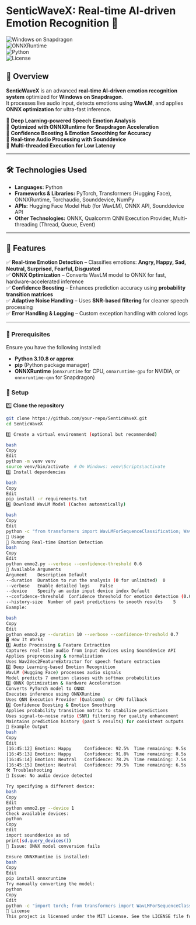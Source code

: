# **SenticWaveX: Real-time AI-driven Emotion Recognition** 🚀  

![Windows on Snapdragon](https://img.shields.io/badge/Windows%20on%20Snapdragon-Optimized-blue.svg)  
![ONNXRuntime](https://img.shields.io/badge/ONNXRuntime-Accelerated-purple.svg)  
![Python](https://img.shields.io/badge/Python-3.8%2B-green.svg)  
![License](https://img.shields.io/badge/License-MIT-brightgreen.svg)  

## **📌 Overview**  
**SenticWaveX** is an advanced **real-time AI-driven emotion recognition system** optimized for **Windows on Snapdragon**.  
It processes live audio input, detects emotions using **WavLM**, and applies **ONNX optimization** for ultra-fast inference.  

🔹 **Deep Learning-powered Speech Emotion Analysis**  
🔹 **Optimized with ONNXRuntime for Snapdragon Acceleration**  
🔹 **Confidence Boosting & Emotion Smoothing for Accuracy**  
🔹 **Real-time Audio Processing with Sounddevice**  
🔹 **Multi-threaded Execution for Low Latency**  

---

## **🛠️ Technologies Used**  
- **Languages:** Python  
- **Frameworks & Libraries:** PyTorch, Transformers (Hugging Face), ONNXRuntime, Torchaudio, Sounddevice, NumPy  
- **APIs:** Hugging Face Model Hub (for WavLM), ONNX API, Sounddevice API  
- **Other Technologies:** ONNX, Qualcomm QNN Execution Provider, Multi-threading (Thread, Queue, Event)  

---

## **🎯 Features**  
✅ **Real-time Emotion Detection** – Classifies emotions: **Angry, Happy, Sad, Neutral, Surprised, Fearful, Disgusted**  
✅ **ONNX Optimization** – Converts WavLM model to ONNX for fast, hardware-accelerated inference  
✅ **Confidence Boosting** – Enhances prediction accuracy using **probability transition matrices**  
✅ **Adaptive Noise Handling** – Uses **SNR-based filtering** for cleaner speech processing  
✅ **Error Handling & Logging** – Custom exception handling with colored logs  

---

### **🔹 Prerequisites**  
Ensure you have the following installed:  
- **Python 3.10.8 or approx**  
- **pip** (Python package manager)  
- **ONNXRuntime** (`onnxruntime` for CPU, `onnxruntime-gpu` for NVIDIA, or `onnxruntime-qnn` for Snapdragon)  

### **🔹 Setup**  
1️⃣ **Clone the repository**  
```bash
git clone https://github.com/your-repo/SenticWaveX.git
cd SenticWaveX

2️⃣ Create a virtual environment (optional but recommended)

bash
Copy
Edit
python -m venv venv
source venv/bin/activate  # On Windows: venv\Scripts\activate
3️⃣ Install dependencies

bash
Copy
Edit
pip install -r requirements.txt
4️⃣ Download WavLM Model (Caches automatically)

bash
Copy
Edit
python -c "from transformers import WavLMForSequenceClassification; WavLMForSequenceClassification.from_pretrained('microsoft/wavlm-base-plus')"
🚀 Usage
🔹 Running Real-time Emotion Detection
bash
Copy
Edit
python emmo2.py --verbose --confidence-threshold 0.6
🔹 Available Arguments
Argument	Description	Default
--duration	Duration to run the analysis (0 for unlimited)	0
--verbose	Enable detailed logs	False
--device	Specify an audio input device index	Default
--confidence-threshold	Confidence threshold for emotion detection (0.0-1.0)	0.6
--history-size	Number of past predictions to smooth results	5
Example:

bash
Copy
Edit
python emmo2.py --duration 10 --verbose --confidence-threshold 0.7
🖥️ How It Works
1️⃣ Audio Processing & Feature Extraction
Captures real-time audio from input devices using Sounddevice API
Applies preprocessing & normalization
Uses Wav2Vec2FeatureExtractor for speech feature extraction
2️⃣ Deep Learning-based Emotion Recognition
WavLM (Hugging Face) processes audio signals
Model predicts 7 emotion classes with softmax probabilities
3️⃣ ONNX Optimization & Hardware Acceleration
Converts PyTorch model to ONNX
Executes inference using ONNXRuntime
Uses QNN Execution Provider (Qualcomm) or CPU fallback
4️⃣ Confidence Boosting & Emotion Smoothing
Applies probability transition matrix to stabilize predictions
Uses signal-to-noise ratio (SNR) filtering for quality enhancement
Maintains prediction history (past 5 results) for consistent outputs
📌 Example Output
bash
Copy
Edit
[16:45:12] Emotion: Happy     Confidence: 92.5%  Time remaining: 9.5s
[16:45:13] Emotion: Happy     Confidence: 91.8%  Time remaining: 8.5s
[16:45:14] Emotion: Neutral   Confidence: 78.2%  Time remaining: 7.5s
[16:45:15] Emotion: Neutral   Confidence: 79.5%  Time remaining: 6.5s
🛠️ Troubleshooting
🔹 Issue: No audio device detected

Try specifying a different device:
bash
Copy
Edit
python emmo2.py --device 1
Check available devices:
python
Copy
Edit
import sounddevice as sd
print(sd.query_devices())
🔹 Issue: ONNX model conversion fails

Ensure ONNXRuntime is installed:
bash
Copy
Edit
pip install onnxruntime
Try manually converting the model:
python
Copy
Edit
python -c "import torch; from transformers import WavLMForSequenceClassification; model = WavLMForSequenceClassification.from_pretrained('microsoft/wavlm-base-plus'); torch.onnx.export(model, torch.randn(1, 8000), 'wavlm_optimized.onnx')"
📜 License
This project is licensed under the MIT License. See the LICENSE file for details.

